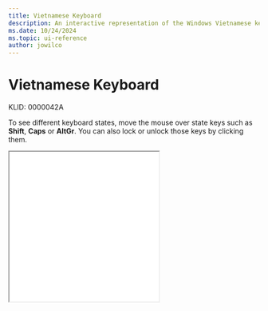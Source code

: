 ```yaml
---
title: Vietnamese Keyboard
description: An interactive representation of the Windows Vietnamese keyboard. To see different keyboard states, click or move the mouse over the state keys.
ms.date: 10/24/2024
ms.topic: ui-reference
author: jowilco
---
```


# Vietnamese Keyboard

KLID: 0000042A

To see different keyboard states, move the mouse over state keys such as **Shift**, **Caps** or **AltGr**. You can also lock or unlock those keys by clicking them.

<iframe src="kbdvntc.html" height="300"></iframe>
